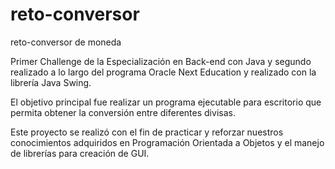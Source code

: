 # reto-conversor
reto-conversor de moneda

Primer Challenge de la Especialización en Back-end con Java y segundo realizado a lo largo del programa Oracle Next Education y realizado con la librería Java Swing.



El objetivo principal fue realizar un programa ejecutable para escritorio que permita obtener la conversión entre diferentes divisas.



Este proyecto se realizó con el fin de practicar y reforzar nuestros conocimientos adquiridos en Programación Orientada a Objetos y el manejo de librerías para creación de GUI.
